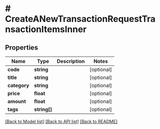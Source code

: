# # CreateANewTransactionRequestTransactionItemsInner

## Properties

Name | Type | Description | Notes
------------ | ------------- | ------------- | -------------
**code** | **string** |  | [optional]
**title** | **string** |  | [optional]
**category** | **string** |  | [optional]
**price** | **float** |  | [optional]
**amount** | **float** |  | [optional]
**tags** | **string[]** |  | [optional]

[[Back to Model list]](../../README.md#models) [[Back to API list]](../../README.md#endpoints) [[Back to README]](../../README.md)
